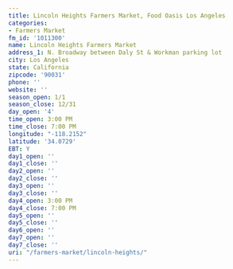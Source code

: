 ```yaml
---
title: Lincoln Heights Farmers Market, Food Oasis Los Angeles
categories:
- Farmers Market
fm_id: '1011300'
name: Lincoln Heights Farmers Market
address_1: N. Broadway between Daly St & Workman parking lot
city: Los Angeles
state: California
zipcode: '90031'
phone: ''
website: ''
season_open: 1/1
season_close: 12/31
day_open: '4'
time_open: 3:00 PM
time_close: 7:00 PM
longitude: "-118.2152"
latitude: '34.0729'
EBT: Y
day1_open: ''
day1_close: ''
day2_open: ''
day2_close: ''
day3_open: ''
day3_close: ''
day4_open: 3:00 PM
day4_close: 7:00 PM
day5_open: ''
day5_close: ''
day6_open: ''
day7_open: ''
day7_close: ''
uri: "/farmers-market/lincoln-heights/"
---
```


